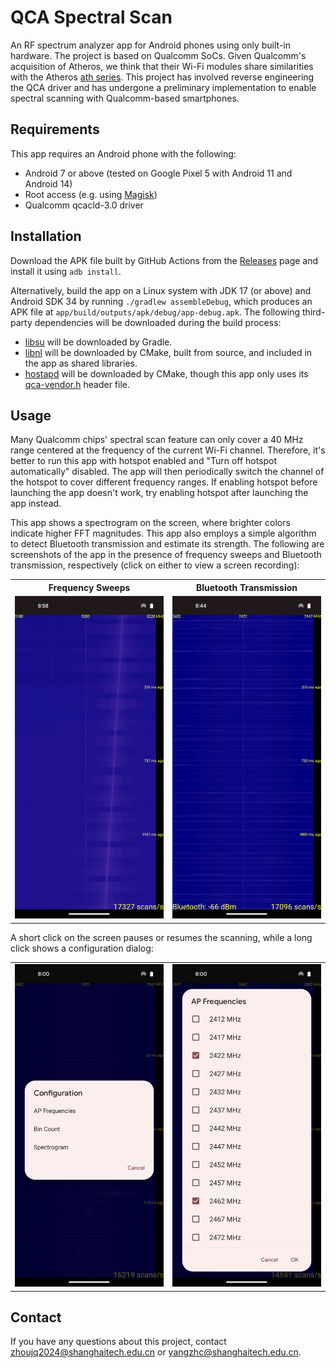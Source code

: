 # QCA Spectral Scan

An RF spectrum analyzer app for Android phones using only built-in hardware. The project is based on Qualcomm SoCs. Given Qualcomm's acquisition of Atheros, we think that their Wi-Fi modules share similarities with the Atheros [ath series](https://wireless.wiki.kernel.org/en/users/drivers/ath10k/spectral). This project has involved reverse engineering the QCA driver and has undergone a preliminary implementation to enable spectral scanning with Qualcomm-based smartphones.

## Requirements

This app requires an Android phone with the following:

- Android 7 or above (tested on Google Pixel 5 with Android 11 and Android 14)
- Root access (e.g. using [Magisk](https://github.com/topjohnwu/Magisk/))
- Qualcomm qcacld-3.0 driver

## Installation

Download the APK file built by GitHub Actions from the [Releases](https://github.com/zlab-pub/qca_spectral_scan/releases) page and install it using `adb install`.

Alternatively, build the app on a Linux system with JDK 17 (or above) and Android SDK 34 by running `./gradlew assembleDebug`, which produces an APK file at `app/build/outputs/apk/debug/app-debug.apk`. The following third-party dependencies will be downloaded during the build process:

- [libsu](https://github.com/topjohnwu/libsu) will be downloaded by Gradle.
- [libnl](https://github.com/thom311/libnl) will be downloaded by CMake, built from source, and included in the app as shared libraries.
- [hostapd](https://w1.fi/hostapd/) will be downloaded by CMake, though this app only uses its [qca-vendor.h](https://w1.fi/cgit/hostap/plain/src/common/qca-vendor.h) header file.

## Usage

Many Qualcomm chips' spectral scan feature can only cover a 40 MHz range centered at the frequency of the current Wi-Fi channel. Therefore, it's better to run this app with hotspot enabled and "Turn off hotspot automatically" disabled. The app will then periodically switch the channel of the hotspot to cover different frequency ranges. If enabling hotspot before launching the app doesn't work, try enabling hotspot after launching the app instead.

This app shows a spectrogram on the screen, where brighter colors indicate higher FFT magnitudes. This app also employs a simple algorithm to detect Bluetooth transmission and estimate its strength. The following are screenshots of the app in the presence of frequency sweeps and Bluetooth transmission, respectively (click on either to view a screen recording):

<table width="100%">
  <tr>
    <th scope="col" width="50%">Frequency Sweeps</th>
    <th scope="col" width="50%">Bluetooth Transmission</th>
  </tr>
  <tr>
    <td width="50%">
      <a href="https://github.com/user-attachments/assets/5a0aeade-2124-4dcb-80f3-5166d550d1bb">
        <img
          src="assets/images/sweep.png"
          alt="A screenshot of the app in the presence of frequency sweeps."
        />
      </a>
    </td>
    <td width="50%">
      <a href="https://github.com/user-attachments/assets/7c691a20-e685-4530-bd0e-725f1383ef5e">
        <img
          src="assets/images/bluetooth.png"
          alt="A screenshot of the app in the presence of Bluetooth transmission."
        />
      </a>
    </td>
  </tr>
</table>

A short click on the screen pauses or resumes the scanning, while a long click shows a configuration dialog:

<table width="100%">
  <tr>
    <td width="50%">
      <img
        src="assets/images/config0.png"
        alt="The configuration dialog shown on long click."
      />
    </td>
    <td width="50%">
      <img
        src="assets/images/config1.png"
        alt="The configuration dialog for AP frequencies."
      />
    </td>
  </tr>
</table>

## Contact

If you have any questions about this project, contact <zhoujq2024@shanghaitech.edu.cn> or <yangzhc@shanghaitech.edu.cn>.
